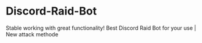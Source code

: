 # Discord-Raid-Bot
Stable working with great functionality! Best Discord Raid Bot for your use | New attack methode
